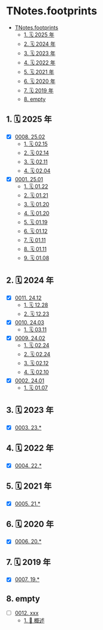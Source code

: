 # TNotes.footprints

<!-- region:toc -->

- [TNotes.footprints](#tnotesfootprints)
  - [1. 🗓 2025 年](#1--2025-年)
  - [2. 🗓 2024 年](#2--2024-年)
  - [3. 🗓 2023 年](#3--2023-年)
  - [4. 🗓 2022 年](#4--2022-年)
  - [5. 🗓 2021 年](#5--2021-年)
  - [6. 🗓 2020 年](#6--2020-年)
  - [7. 🗓 2019 年](#7--2019-年)
  - [8. empty](#8-empty)

<!-- endregion:toc -->

## 1. 🗓 2025 年

- [x] [0008. 25.02](https://github.com/Tdahuyou/TNotes.footprints/tree/main/notes/0008.%2025.02/README.md)
  - [1. 🗓 02.15](https://github.com/Tdahuyou/TNotes.footprints/tree/main/notes/0008.%2025.02/README.md#1--0215)
  - [2. 🗓 02.14](https://github.com/Tdahuyou/TNotes.footprints/tree/main/notes/0008.%2025.02/README.md#2--0214)
  - [3. 🗓 02.11](https://github.com/Tdahuyou/TNotes.footprints/tree/main/notes/0008.%2025.02/README.md#3--0211)
  - [4. 🗓 02.04](https://github.com/Tdahuyou/TNotes.footprints/tree/main/notes/0008.%2025.02/README.md#4--0204)
- [x] [0001. 25.01](https://github.com/Tdahuyou/TNotes.footprints/tree/main/notes/0001.%2025.01/README.md)
  - [1. 🗓 01.22](https://github.com/Tdahuyou/TNotes.footprints/tree/main/notes/0001.%2025.01/README.md#1--0122)
  - [2. 🗓 01.21](https://github.com/Tdahuyou/TNotes.footprints/tree/main/notes/0001.%2025.01/README.md#2--0121)
  - [3. 🗓 01.20](https://github.com/Tdahuyou/TNotes.footprints/tree/main/notes/0001.%2025.01/README.md#3--0120)
  - [4. 🗓 01.20](https://github.com/Tdahuyou/TNotes.footprints/tree/main/notes/0001.%2025.01/README.md#4--0120)
  - [5. 🗓 01.19](https://github.com/Tdahuyou/TNotes.footprints/tree/main/notes/0001.%2025.01/README.md#5--0119)
  - [6. 🗓 01.12](https://github.com/Tdahuyou/TNotes.footprints/tree/main/notes/0001.%2025.01/README.md#6--0112)
  - [7. 🗓 01.11](https://github.com/Tdahuyou/TNotes.footprints/tree/main/notes/0001.%2025.01/README.md#7--0111)
  - [8. 🗓 01.11](https://github.com/Tdahuyou/TNotes.footprints/tree/main/notes/0001.%2025.01/README.md#8--0111)
  - [9. 🗓 01.08](https://github.com/Tdahuyou/TNotes.footprints/tree/main/notes/0001.%2025.01/README.md#9--0108)

## 2. 🗓 2024 年

- [x] [0011. 24.12](https://github.com/Tdahuyou/TNotes.footprints/tree/main/notes/0011.%2024.12/README.md)
  - [1. 🗓 12.28](https://github.com/Tdahuyou/TNotes.footprints/tree/main/notes/0011.%2024.12/README.md#1--1228)
  - [2. 🗓 12.23](https://github.com/Tdahuyou/TNotes.footprints/tree/main/notes/0011.%2024.12/README.md#2--1223)
- [x] [0010. 24.03](https://github.com/Tdahuyou/TNotes.footprints/tree/main/notes/0010.%2024.03/README.md)
  - [1. 🗓 03.11](https://github.com/Tdahuyou/TNotes.footprints/tree/main/notes/0010.%2024.03/README.md#1--0311)
- [x] [0009. 24.02](https://github.com/Tdahuyou/TNotes.footprints/tree/main/notes/0009.%2024.02/README.md)
  - [1. 🗓 02.24](https://github.com/Tdahuyou/TNotes.footprints/tree/main/notes/0009.%2024.02/README.md#1--0224)
  - [2. 🗓 02.24](https://github.com/Tdahuyou/TNotes.footprints/tree/main/notes/0009.%2024.02/README.md#2--0224)
  - [3. 🗓 02.12](https://github.com/Tdahuyou/TNotes.footprints/tree/main/notes/0009.%2024.02/README.md#3--0212)
  - [4. 🗓 02.10](https://github.com/Tdahuyou/TNotes.footprints/tree/main/notes/0009.%2024.02/README.md#4--0210)
- [x] [0002. 24.01](https://github.com/Tdahuyou/TNotes.footprints/tree/main/notes/0002.%2024.01/README.md)
  - [1. 🗓 01.07](https://github.com/Tdahuyou/TNotes.footprints/tree/main/notes/0002.%2024.01/README.md#1--0107)

## 3. 🗓 2023 年

- [x] [0003. 23.*](https://github.com/Tdahuyou/TNotes.footprints/tree/main/notes/0003.%2023.*/README.md)


## 4. 🗓 2022 年

- [x] [0004. 22.*](https://github.com/Tdahuyou/TNotes.footprints/tree/main/notes/0004.%2022.*/README.md)


## 5. 🗓 2021 年

- [x] [0005. 21.*](https://github.com/Tdahuyou/TNotes.footprints/tree/main/notes/0005.%2021.*/README.md)


## 6. 🗓 2020 年

- [x] [0006. 20.*](https://github.com/Tdahuyou/TNotes.footprints/tree/main/notes/0006.%2020.*/README.md)


## 7. 🗓 2019 年

- [x] [0007. 19.*](https://github.com/Tdahuyou/TNotes.footprints/tree/main/notes/0007.%2019.*/README.md)


## 8. empty

- [ ] [0012. xxx](https://github.com/Tdahuyou/TNotes.footprints/tree/main/notes/0012.%20xxx/README.md)
  - [1. 📝 概述](https://github.com/Tdahuyou/TNotes.footprints/tree/main/notes/0012.%20xxx/README.md#1--概述)
